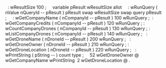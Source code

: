 <reset>

  : wResultSize 100 ;
  
  variable pResult wResultSize allot
  
  : wRunQuery ( nValue nQueryId -- pResult ) pResult swap wResultSize swap query pResult ;
  
  : wGetCompanyName ( nCompanyId -- pResult ) 100 wRunQuery ;  
  : wGetCompanyCredits ( nCompanyId -- pResult ) 120 wRunQuery ;
  : wCountCompanyDrones ( nCompanyId -- pResult ) 130 wRunQuery ;
  : wListCompanyDrones ( nCompanyId -- pResult ) 140 wRunQuery ;
  : wGetDroneName ( nDroneId -- pResult ) 200 wRunQuery ;
  : wGetDroneOwner ( nDroneId -- pResult ) 210 wRunQuery ;
  : wGetDroneLocation ( nDroneId -- pResult ) 220 wRunQuery ;
  : wPrintString ( pString -- ) count type ;
  
  52 wGetDroneOwner @ wGetCompanyName wPrintString  
  2 wGetDroneLocation @ .
  
</reset>
